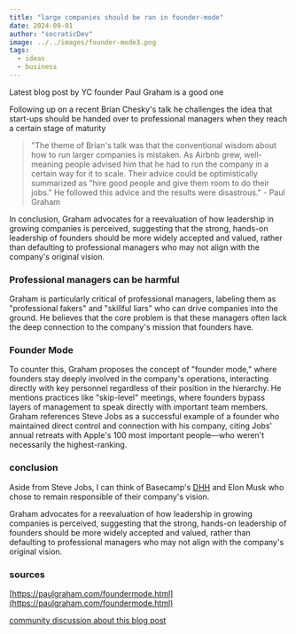 ```yaml
---
title: "large companies should be ran in founder-mode"
date: 2024-09-01
author: "socraticDev"
image: ../../images/founder-mode3.png
tags:
  - ideas
  - business
---
```


Latest blog post by YC founder Paul Graham is a good one

Following up on a
recent Brian Chesky's talk he challenges the idea that start-ups should be
handed over to professional managers when they reach a certain stage of maturity

> "The theme of Brian's talk was that the conventional wisdom about how to run
> larger companies is mistaken. As Airbnb grew, well-meaning people advised him
> that he had to run the company in a certain way for it to scale. Their advice
> could be optimistically summarized as "hire good people and give them room to
> do their jobs." He followed this advice and the results were disastrous." -
> Paul Graham

In conclusion, Graham advocates for a reevaluation of how leadership in growing companies is perceived, suggesting that the strong, hands-on leadership of founders should be more widely accepted and valued, rather than defaulting to professional managers who may not align with the company's original vision.

### Professional managers can be harmful

Graham is particularly critical of professional managers, labeling them as "professional fakers" and "skillful liars" who can drive companies into the ground. He believes that the core problem is that these managers often lack the deep connection to the company's mission that founders have.

### Founder Mode

To counter this, Graham proposes the concept of "founder mode," where founders stay deeply involved in the company's operations, interacting directly with key personnel regardless of their position in the hierarchy. He mentions practices like "skip-level" meetings, where founders bypass layers of management to speak directly with important team members. Graham references Steve Jobs as a successful example of a founder who maintained direct control and connection with his company, citing Jobs' annual retreats with Apple's 100 most important people—who weren't necessarily the highest-ranking.

### conclusion

Aside from Steve Jobs, I can think of Basecamp's
[DHH](https://world.hey.com/dhh) and Elon Musk who chose to remain responsible
of their company's vision.

Graham advocates for a reevaluation of how leadership in growing companies is perceived, suggesting that the strong, hands-on leadership of founders should be more widely accepted and valued, rather than defaulting to professional managers who may not align with the company's original vision.

### sources

[https://paulgraham.com/foundermode.html](https://paulgraham.com/foundermode.html)

[community discussion about this blog post](https://news.ycombinator.com/item?id=41415023)